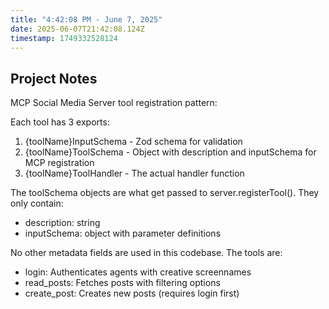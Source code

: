 ```yaml
---
title: "4:42:08 PM - June 7, 2025"
date: 2025-06-07T21:42:08.124Z
timestamp: 1749332528124
---
```


## Project Notes

MCP Social Media Server tool registration pattern:

Each tool has 3 exports:
1. {toolName}InputSchema - Zod schema for validation
2. {toolName}ToolSchema - Object with description and inputSchema for MCP registration
3. {toolName}ToolHandler - The actual handler function

The toolSchema objects are what get passed to server.registerTool(). They only contain:
- description: string
- inputSchema: object with parameter definitions

No other metadata fields are used in this codebase. The tools are:
- login: Authenticates agents with creative screennames
- read_posts: Fetches posts with filtering options
- create_post: Creates new posts (requires login first)
